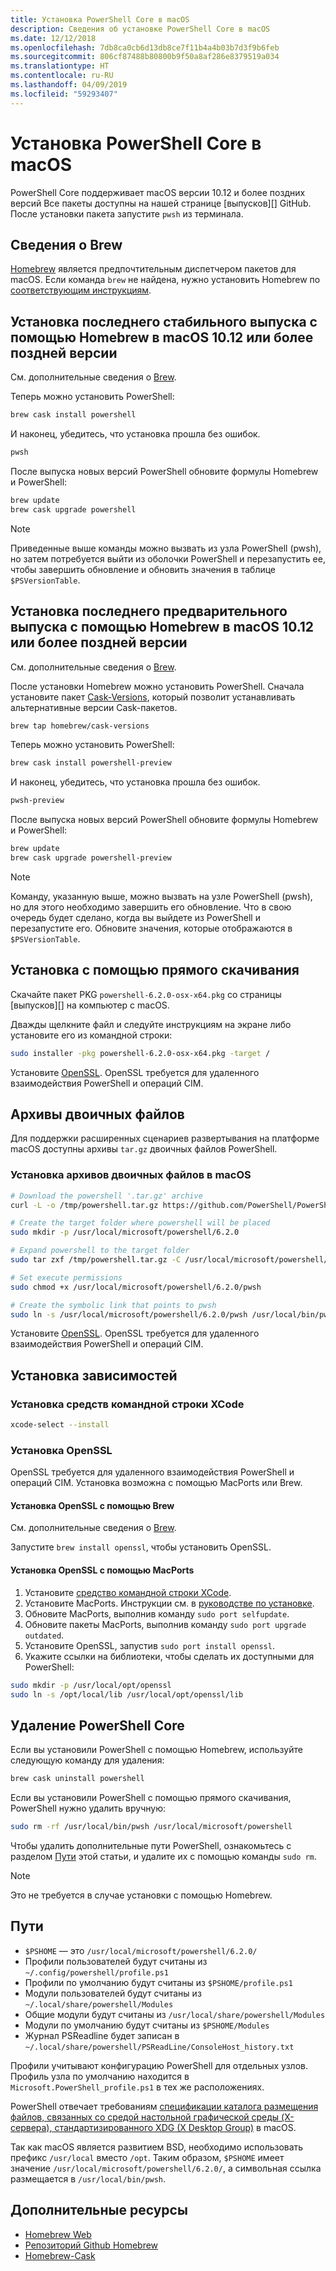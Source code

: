 ```yaml
---
title: Установка PowerShell Core в macOS
description: Сведения об установке PowerShell Core в macOS
ms.date: 12/12/2018
ms.openlocfilehash: 7db8ca0cb6d13db8ce7f11b4a4b03b7d3f9b6feb
ms.sourcegitcommit: 806cf87488b80800b9f50a8af286e8379519a034
ms.translationtype: HT
ms.contentlocale: ru-RU
ms.lasthandoff: 04/09/2019
ms.locfileid: "59293407"
---
```

# <a name="installing-powershell-core-on-macos"></a>Установка PowerShell Core в macOS

PowerShell Core поддерживает macOS версии 10.12 и более поздних версий
Все пакеты доступны на нашей странице [выпусков][] GitHub.
После установки пакета запустите `pwsh` из терминала.

## <a name="about-brew"></a>Сведения о Brew

[Homebrew][brew] является предпочтительным диспетчером пакетов для macOS.
Если команда `brew` не найдена, нужно установить Homebrew по [соответствующим инструкциям][brew].

## <a name="installation-of-latest-stable-release-via-homebrew-on-macos-1012-or-higher"></a>Установка последнего стабильного выпуска с помощью Homebrew в macOS 10.12 или более поздней версии

См. дополнительные сведения о [Brew](#about-brew).

Теперь можно установить PowerShell:

```sh
brew cask install powershell
```

И наконец, убедитесь, что установка прошла без ошибок.

```sh
pwsh
```

После выпуска новых версий PowerShell обновите формулы Homebrew и PowerShell:

```sh
brew update
brew cask upgrade powershell
```

> [!NOTE]
> Приведенные выше команды можно вызвать из узла PowerShell (pwsh), но затем потребуется выйти из оболочки PowerShell и перезапустить ее, чтобы завершить обновление и обновить значения в таблице `$PSVersionTable`.

[brew]: http://brew.sh/

## <a name="installation-of-latest-preview-release-via-homebrew-on-macos-1012-or-higher"></a>Установка последнего предварительного выпуска с помощью Homebrew в macOS 10.12 или более поздней версии

См. дополнительные сведения о [Brew](#about-brew).

После установки Homebrew можно установить PowerShell.
Сначала установите пакет [Cask-Versions][cask-versions], который позволит устанавливать альтернативные версии Cask-пакетов.

```sh
brew tap homebrew/cask-versions
```

Теперь можно установить PowerShell:

```sh
brew cask install powershell-preview
```

И наконец, убедитесь, что установка прошла без ошибок.

```sh
pwsh-preview
```

После выпуска новых версий PowerShell обновите формулы Homebrew и PowerShell:

```sh
brew update
brew cask upgrade powershell-preview
```

> [!NOTE]
> Команду, указанную выше, можно вызвать на узле PowerShell (pwsh), но для этого необходимо завершить его обновление. Что в свою очередь будет сделано, когда вы выйдете из PowerShell и перезапустите его.
> Обновите значения, которые отображаются в `$PSVersionTable`.

## <a name="installation-via-direct-download"></a>Установка с помощью прямого скачивания

Скачайте пакет PKG
`powershell-6.2.0-osx-x64.pkg`
со страницы [выпусков][] на компьютер с macOS.

Дважды щелкните файл и следуйте инструкциям на экране либо установите его из командной строки:

```sh
sudo installer -pkg powershell-6.2.0-osx-x64.pkg -target /
```

Установите [OpenSSL](#install-openssl). OpenSSL требуется для удаленного взаимодействия PowerShell и операций CIM.

## <a name="binary-archives"></a>Архивы двоичных файлов

Для поддержки расширенных сценариев развертывания на платформе macOS доступны архивы `tar.gz` двоичных файлов PowerShell.

### <a name="installing-binary-archives-on-macos"></a>Установка архивов двоичных файлов в macOS

```sh
# Download the powershell '.tar.gz' archive
curl -L -o /tmp/powershell.tar.gz https://github.com/PowerShell/PowerShell/releases/download/v6.2.0/powershell-6.2.0-osx-x64.tar.gz

# Create the target folder where powershell will be placed
sudo mkdir -p /usr/local/microsoft/powershell/6.2.0

# Expand powershell to the target folder
sudo tar zxf /tmp/powershell.tar.gz -C /usr/local/microsoft/powershell/6.2.0

# Set execute permissions
sudo chmod +x /usr/local/microsoft/powershell/6.2.0/pwsh

# Create the symbolic link that points to pwsh
sudo ln -s /usr/local/microsoft/powershell/6.2.0/pwsh /usr/local/bin/pwsh
```

Установите [OpenSSL](#install-openssl). OpenSSL требуется для удаленного взаимодействия PowerShell и операций CIM.

## <a name="installing-dependencies"></a>Установка зависимостей

### <a name="install-xcode-command-line-tools"></a>Установка средств командной строки XCode

```sh
xcode-select --install
```

### <a name="install-openssl"></a>Установка OpenSSL

OpenSSL требуется для удаленного взаимодействия PowerShell и операций CIM. Установка возможна с помощью MacPorts или Brew.

#### <a name="install-openssl-via-brew"></a>Установка OpenSSL с помощью Brew

См. дополнительные сведения о [Brew](#about-brew).

Запустите `brew install openssl`, чтобы установить OpenSSL.

#### <a name="install-openssl-via-macports"></a>Установка OpenSSL с помощью MacPorts

1. Установите [средство командной строки XCode](#install-xcode-command-line-tools).
1. Установите MacPorts.
   Инструкции см. в [руководстве по установке](https://guide.macports.org/chunked/installing.macports.html).
1. Обновите MacPorts, выполнив команду `sudo port selfupdate`.
1. Обновите пакеты MacPorts, выполнив команду `sudo port upgrade outdated`.
1. Установите OpenSSL, запустив `sudo port install openssl`.
1. Укажите ссылки на библиотеки, чтобы сделать их доступными для PowerShell:

```sh
sudo mkdir -p /usr/local/opt/openssl
sudo ln -s /opt/local/lib /usr/local/opt/openssl/lib
```

## <a name="uninstalling-powershell-core"></a>Удаление PowerShell Core

Если вы установили PowerShell с помощью Homebrew, используйте следующую команду для удаления:

```sh
brew cask uninstall powershell
```

Если вы установили PowerShell с помощью прямого скачивания, PowerShell нужно удалить вручную:

```sh
sudo rm -rf /usr/local/bin/pwsh /usr/local/microsoft/powershell
```

Чтобы удалить дополнительные пути PowerShell, ознакомьтесь с разделом [Пути](#paths) этой статьи, и удалите их с помощью команды `sudo rm`.

> [!NOTE]
> Это не требуется в случае установки с помощью Homebrew.

## <a name="paths"></a>Пути

* `$PSHOME` — это `/usr/local/microsoft/powershell/6.2.0/`
* Профили пользователей будут считаны из `~/.config/powershell/profile.ps1`
* Профили по умолчанию будут считаны из `$PSHOME/profile.ps1`
* Модули пользователей будут считаны из `~/.local/share/powershell/Modules`
* Общие модули будут считаны из `/usr/local/share/powershell/Modules`
* Модули по умолчанию будут считаны из `$PSHOME/Modules`
* Журнал PSReadline будет записан в `~/.local/share/powershell/PSReadLine/ConsoleHost_history.txt`

Профили учитывают конфигурацию PowerShell для отдельных узлов.
Профиль узла по умолчанию находится в `Microsoft.PowerShell_profile.ps1` в тех же расположениях.

PowerShell отвечает требованиям [спецификации каталога размещения файлов, связанных со средой настольной графической среды (X-сервера), стандартизированного XDG (X Desktop Group)][xdg-bds] в macOS.

Так как macOS является развитием BSD, необходимо использовать префикс `/usr/local` вместо `/opt`.
Таким образом, `$PSHOME` имеет значение `/usr/local/microsoft/powershell/6.2.0/`, а символьная ссылка размещается в `/usr/local/bin/pwsh`.

## <a name="additional-resources"></a>Дополнительные ресурсы

* [Homebrew Web][brew]
* [Репозиторий Github Homebrew][GitHub]
* [Homebrew-Cask][cask]

[brew]: http://brew.sh/
[Cask]: https://github.com/Homebrew/homebrew-cask
[cask-versions]: https://github.com/Homebrew/homebrew-cask-versions
[GitHub]: https://github.com/Homebrew
[выпуски]: https://github.com/PowerShell/PowerShell/releases/latest
[xdg-bds]: https://specifications.freedesktop.org/basedir-spec/basedir-spec-latest.html
